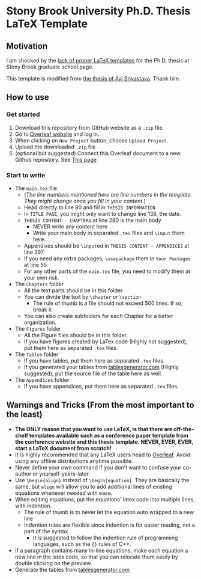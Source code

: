 # Stony Brook University Ph.D. Thesis LaTeX Template

## Motivation 

I am shocked by the [lack of proper LaTeX templates](https://grad.stonybrook.edu/_data/documents/forms/2020-forms/Dissertation_template-PHD_EW.pdf) for the Ph.D. thesis at Stony Brook graduate school page. 

This template is modified from [the thesis of Avi Srivastava](https://github.com/k3yavi/thesis). Thank him.

## How to use

### Get started
1. Download this repository from GitHub website as a `.zip` file.
2. Go to [Overleaf website](https://www.overleaf.com/) and log in.
3. When clicking on `New Project` button, choose `Upload Project`.
4. Upload the downloaded `.zip` file
5. (optional but suggested) Connect this Overleaf document to a new Github repository. See [This page](https://www.overleaf.com/learn/how-to/How_do_I_connect_an_Overleaf_project_with_a_repo_on_GitHub,_GitLab_or_BitBucket%3F)

### Start to write
- The `main.tex` file
    - (*The line numbers mentioned here are line numbers in the template. They might change once you fill in your content.*)
    - Head directly to line 80 and fill in `THESIS INFORMATION`
    - In `TITLE PAGE`, you might only want to change line 138, the date.
    - `THESIS CONTENT - CHAPTERS` at line 280 is the main body
        - NEVER write any content here
        - Write your main body in separated `.tex` files and `\input` them here.
    - Appendixes should be `\input`ed in `THESIS CONTENT - APPENDICES` at line 297
    - If you need any extra packages, `\usepackage` them in `Your Packages` at line 55
    - For any other parts of the `main.tex` file, you need to modify them at your own risk.
- The `Chapters` folder
    - All the text parts should be in this folder.
    - You can divide the text by `\chapter` or `\section`
        - The rule of thumb is a file should not exceed 500 lines. If so, break it
    - You can also create subfolders for each Chapter for a better organization.
- The `Figures` folder
    - All the Figure files should be in this folder.
    - If you have figures created by LaTex code (Highly not suggested), put them here as separated `.tex` files.
- The `Tables` folder
    - If you have tables, put them here as separated `.tex` files.
    - If you generated your tables from [tablesgenerator.com](https://www.tablesgenerator.com/) (Highly suggested), put the source file of the table here as well.
- The `Appendices` folder
    - If you have appendices, put them here as separated `.tex` files.


## Warnings and Tricks (From the most important to the least)
- **The ONLY reason that you want to use LaTeX, is that there are off-the-shelf templates available such as a conference paper template from the conference website and this thesis template. NEVER, EVER, EVER, start a LaTeX document from scratch!**
- It is highly recommended that any LaTeX users head to [Overleaf](https://www.overleaf.com/). Avoid using any offline distributions anytime possible.
- Never define your own command if you don't want to confuse your co-author or yourself-years-later.
- Use `\begin{align}` instead of `\begin{equation}`. They are basically the same, but `align` will allow you to add additional lines of existing equations whenever needed with ease.
- When editing equations, put the equations' latex code into multiple lines, with indention.
    - The rule of thumb is to never let the equation auto wrapped to a new line
    - Indention rules are flexible since indention is for easier reading, not a part of the syntax.
        - It is suggested to follow the indention rule of programming languages, such as the `{}` rules of C++.
- If a paragraph contains many in-line equations, make each equation a new line in the latex code, so that you can relocate them easily by double clicking on the preview.
- Generate the tables from [tablesgenerator.com](https://www.tablesgenerator.com/)
